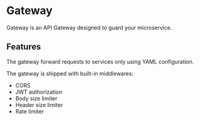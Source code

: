 # Gateway

Gateway is an API Gateway designed to guard your microservice.

## Features

The gateway forward requests to services only using YAML configuration.

The gateway is shipped with built-in middlewares:

* CORS
* JWT authorization
* Body size limiter
* Header size limiter
* Rate limiter
